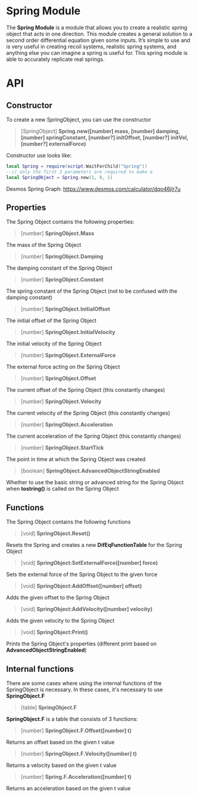 # Spring Module

The **Spring Module** is a module that allows you to create a realistic spring object that acts in one direction. This module creates a general solution to a second order differential equation given some inputs. It’s simple to use and is very useful in creating recoil systems, realistic spring systems, and anything else you can imagine a spring is useful for. This spring module is able to accurately replicate real springs.

# API

## Constructor

To create a new SpringObject, you can use the constructor

> [SpringObject] **Spring.new([number] mass, [number] damping, [number] springConstant, [number?] initOffset, [number?] initVel, [number?] externalForce)**

Constructor use looks like:

```lua
local Spring = require(script:WaitForChild("Spring"))
--// only the first 3 parameters are required to make a
local SpringObject = Spring.new(1, 0, 1)
```
Desmos Spring Graph: https://www.desmos.com/calculator/dqo46jlr7u

## Properties

The Spring Object contains the following properties:

> [number] **SpringObject.Mass**

The mass of the Spring Object

> [number] **SpringObject.Damping**

The damping constant of the Spring Object

> [number] **SpringObject.Constant**

The spring constant of the Spring Object (not to be confused with the damping constant)

> [number] **SpringObject.InitialOffset**

The initial offset of the Spring Object

> [number] **SpringObject.InitialVelocity**

The initial velocity of the Spring Object

> [number] **SpringObject.ExternalForce**

The external force acting on the Spring Object

> [number] **SpringObject.Offset**

The current offset of the Spring Object (this constantly changes)

> [number] **SpringObject.Velocity**

The current velocity of the Spring Object (this constantly changes)

> [number] **SpringObject.Acceleration**

The current acceleration of the Spring Object (this constantly changes)

> [number] **SpringObject.StartTick**

The point in time at which the Spring Object was created

> [boolean] **SpringObject.AdvancedObjectStringEnabled**

Whether to use the basic string or advanced string for the Spring Object when **tostring()** is called on the Spring Object

## Functions

The Spring Object contains the following functions

> [void] **SpringObject.Reset()**

Resets the Spring and creates a new **DifEqFunctionTable** for the Spring Object

> [void] **SpringObject:SetExternalForce([number] force)**

Sets the external force of the Spring Object to the given force

> [void] **SpringObject:AddOffset([number] offset)**

Adds the given offset to the Spring Object

> [void] **SpringObject:AddVelocity([number] velocity)**

Adds the given velocity to the Spring Object

> [void] **SpringObject:Print()**

Prints the Spring Object's properties (different print based on **AdvancedObjectStringEnabled**)

## Internal functions

There are some cases where using the internal functions of the SpringObject is necessary. In these cases, it's necessary to use **SpringObject.F**

> [table] **SpringObject.F**

**SpringObject.F** is a table that consists of 3 functions:

> [number] **SpringObject.F.Offset([number] t)**

Returns an offset based on the given t value

> [number] **SpringObject.F.Velocity([number] t)**

Returns a velocity based on the given t value

> [number] **Spring.F.Acceleration([number] t)**

Returns an acceleration based on the given t value